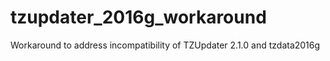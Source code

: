 # tzupdater_2016g_workaround
Workaround to address incompatibility of TZUpdater 2.1.0 and tzdata2016g 
